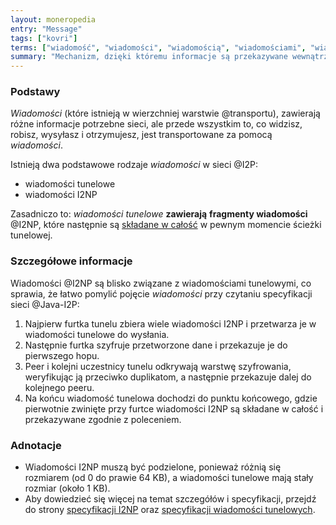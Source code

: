 ```yaml
---
layout: moneropedia
entry: "Message"
tags: ["kovri"]
terms: ["wiadomość", "wiadomości", "wiadomością", "wiadomościami", "wiadomościom"]
summary: "Mechanizm, dzięki któremu informacje są przekazywane wewnątrz sieci I2P."
---
```


### Podstawy

*Wiadomości* (które istnieją w wierzchniej warstwie @transportu), zawierają różne informacje potrzebne sieci, ale przede wszystkim to, co widzisz, robisz, wysyłasz i otrzymujesz, jest transportowane za pomocą *wiadomości*.

Istnieją dwa podstawowe rodzaje *wiadomości* w sieci @I2P:

- wiadomości tunelowe
- wiadomości I2NP

Zasadniczo to: *wiadomości tunelowe* **zawierają** **fragmenty wiadomości** @I2NP, które następnie są [składane w całość](https://geti2p.net/en/docs/tunnels/implementation) w pewnym momencie ścieżki tunelowej.

### Szczegółowe informacje

Wiadomości @I2NP są blisko związane z wiadomościami tunelowymi, co sprawia, że łatwo pomylić pojęcie *wiadomości* przy czytaniu specyfikacji sieci @Java-I2P:

>
1. Najpierw furtka tunelu zbiera wiele wiadomości I2NP i przetwarza je w wiadomości tunelowe do wysłania.
2. Następnie furtka szyfruje przetworzone dane i przekazuje je do pierwszego hopu.
3. Peer i kolejni uczestnicy tunelu odkrywają warstwę szyfrowania, weryfikując ją przeciwko duplikatom, a następnie przekazuje dalej do kolejnego peeru.
4. Na końcu wiadomość tunelowa dochodzi do punktu końcowego, gdzie pierwotnie zwinięte przy furtce wiadomości I2NP są składane w całość i przekazywane zgodnie z poleceniem.

### Adnotacje

- Wiadomości I2NP muszą być podzielone, ponieważ różnią się rozmiarem (od 0 do prawie 64 KB), a wiadomości tunelowe mają stały rozmiar (około 1 KB).
- Aby dowiedzieć się więcej na temat szczegółów i specyfikacji, przejdź do strony [specyfikacji I2NP](https://geti2p.net/spec/i2np) oraz [specyfikacji wiadomości tunelowych](https://geti2p.net/spec/tunnel-message).
